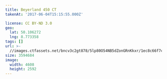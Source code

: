 ```yaml
---
title: Beyerland 450 CT
takenAt: '2017-06-04T15:15:55.000Z'

license: CC BY-ND 3.0
geo:
  lat: 50.106272
  lng: 8.773358
tags: []
url: >-
  //images.ctfassets.net/bncv3c2gt878/5lp80O54NB5dZonGRnKkxr/1ec8c66f7cac3d36b813bb11929cc7a8/beyerland-450-ct_34964368781_o
size: 3594684
image:
  width: 4608
  height: 2592
---
```

